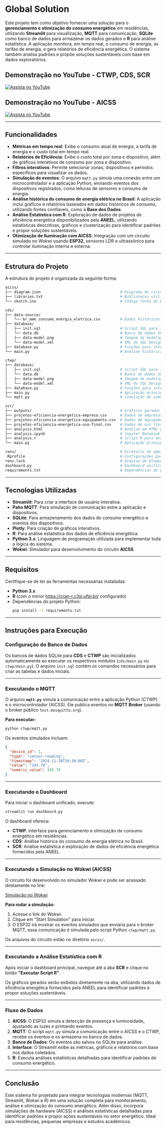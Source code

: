 # Global Solution

Este projeto tem como objetivo fornecer uma solução para o **gerenciamento e otimização do consumo energético** em residências, utilizando **Streamlit** para visualização, **MQTT** para comunicação, **SQLite** como banco de dados para armazenar os dados gerados e **R** para análise estatística. A aplicação monitora, em tempo real, o consumo de energia, as tarifas de energia, e gera relatórios de eficiência energética. O sistema também analisa padrões e propõe soluções sustentáveis com base em dados exploratórios.

## Demonstração no YouTube - CTWP, CDS, SCR

[![Assista no YouTube](https://img.youtube.com/vi/EPctkxhwnlY/0.jpg)](https://youtu.be/EPctkxhwnlY)

## Demonstração no YouTube - AICSS

[![Assista no YouTube](https://img.youtube.com/vi/S_Mf1gLilYA/0.jpg)](https://youtu.be/S_Mf1gLilYA)

---

## Funcionalidades

- **Métricas em tempo real**: Exibe o consumo atual de energia, a tarifa de energia e o custo total em tempo real.
- **Relatórios de Eficiência**: Exibe o custo total por zona e dispositivo, além de gráficos interativos de consumo por zona e dispositivo.
- **Filtros interativos**: Permite selecionar zonas, dispositivos e períodos específicos para visualizar os dados.
- **Simulação de eventos**: O arquivo `mqtt.py` simula uma conexão entre um microcontrolador e a aplicação Python, enviando eventos dos dispositivos registrados, como leituras de sensores e consumo de energia.
- **Análise histórica do consumo de energia elétrica no Brasil**: A aplicação inclui gráficos e relatórios baseados em dados históricos de consumo, utilizando fontes confiáveis, como a **Base dos Dados**.
- **Análise Estatística com R**: Exploração de dados de projetos de eficiência energética disponibilizados pela **ANEEL**, utilizando estatísticas descritivas, gráficos e clusterização para identificar padrões e propor soluções sustentáveis.
- **Otimização de Iluminação com AICSS**: Integração com um circuito simulado no Wokwi usando **ESP32**, sensores LDR e ultrassônico para controlar iluminação interna e externa.

---

## Estrutura do Projeto

A estrutura do projeto é organizada da seguinte forma:

```bash
aicss/
├── diagram.json                                    # Diagrama do circuito no Wokwi
├── libraries.txt                                   # Bibliotecas utilizadas no projeto
└── sketch.ino                                      # Código-fonte do ESP32

cds/
├── data-source/
│   └── br_mme_consumo_energia_eletrica.csv         # Dados históricos do consumo de energia no Brasil
├── database/
│   ├── init.sql                                    # Script SQL para inicializar o banco de dados
│   └── data.db                                     # Banco de dados SQLite (gerado automaticamente)
│   ├── data-model.png                              # Imagem da modelagem do banco de dados
│   └── data-model.xml                              # XML do SQL Designer (pode ser importado em https://sql.toad.cz/)
├── database.py                                     # Funções para interação com o banco de dados
└── main.py                                         # Análise histórica e relatórios do consumo de energia no Brasil

ctwp/
├── database/
│   ├── init.sql                                    # Script SQL para inicializar o banco de dados
│   └── data.db                                     # Banco de dados SQLite (gerado automaticamente)
│   ├── data-model.png                              # Imagem da modelagem do banco de dados
│   └── data-model.xml                              # XML do SQL Designer (pode ser importado em https://sql.toad.cz/)
├── database.py                                     # Funções para interação com o banco de dados
├── main.py                                         # Aplicação principal do Streamlit para eficiência energética
└── mqtt.py                                         # Simulação de comunicação via MQTT

scr/
├── outputs/                                        # Gráficos gerados pelo script R
├── projetos-eficiencia-energetica-empresa.csv      # Dados de empresas
├── projetos-eficiencia-energetica-equipamento.csv  # Dados de equipamentos
├── projetos-eficiencia-energetica-uso-final.csv    # Dados de uso final
├── analysis.html                                   # Análise em HTML gerada pelo Jupyter Notebook
├── analysis.ipynb                                  # Jupyter Notebook com a análise exploratória
├── analysis.r                                      # Script R para análise exploratória
└── main.py                                         # Aplicação principal do Streamlit para exibir gráficos e executar o script R

renv/                                               # Diretório do ambiente isolado R (gerenciado pelo renv)
.Rprofile                                           # Configurações para inicialização do ambiente R
renv.lock                                           # Arquivo de bloqueio do renv para reproduzir o ambiente R
dashboard.py                                        # Dashboard unificado para CTWP, CDS e SCR
requirements.txt                                    # Dependências do projeto
```

---

## Tecnologias Utilizadas

- **Streamlit**: Para criar a interface de usuário interativa.
- **Paho MQTT**: Para simulação de comunicação entre a aplicação e dispositivos.
- **SQLite**: Para armazenamento dos dados do consumo energético e eventos dos dispositivos.
- **Plotly**: Para criação de gráficos interativos.
- **R**: Para análise estatística dos dados de eficiência energética.
- **Python 3.x**: Linguagem de programação utilizada para implementar toda a lógica do sistema.
- **Wokwi**: Simulador para desenvolvimento do circuito **AICSS**.

---

## Requisitos

Certifique-se de ter as ferramentas necessárias instaladas:

- **Python 3.x**
- **R** (com o mirror <https://cran-r.c3sl.ufpr.br/> configurado)
- Dependências do projeto Python:
  ```bash
  pip install -r requirements.txt
  ```

---

## Instruções para Execução

### Configuração do Banco de Dados

Os bancos de dados SQLite para **CDS** e **CTWP** são inicializados automaticamente ao executar os respectivos módulos (`cds/main.py` ou `ctwp/main.py`). O arquivo `init.sql` contém os comandos necessários para criar as tabelas e dados iniciais.

---

### Executando o MQTT

O arquivo **`mqtt.py`** simula a comunicação entre a aplicação Python (CTWP) e o microcontrolador (AICSS). Ele publica eventos no **MQTT Broker** (usando o broker público `test.mosquitto.org`).

**Para executar:**

```bash
python ctwp/mqtt.py
```

Os eventos simulados incluem:

```json
{
  "device_id": 1,
  "type": "sensor-reading",
  "timestamp": "2024-11-20T10:30:00Z",
  "value": "345.78",
  "numeric_value": 345.78
}
```

---

### Executando o Dashboard

Para iniciar o dashboard unificado, execute:

```bash
streamlit run dashboard.py
```

O dashboard oferece:

- **CTWP**: Interface para gerenciamento e otimização de consumo energético em residências.
- **CDS**: Análise histórica do consumo de energia elétrica no Brasil.
- **SCR**: Análise estatística e exploração de dados de eficiência energética fornecidos pela ANEEL.

---

### Executando a Simulação no Wokwi (AICSS)

O circuito foi desenvolvido no simulador Wokwi e pode ser acessado diretamente no link:

[Simulação no Wokwi](https://wokwi.com/projects/414702202497227777)

**Para rodar a simulação:**

1. Acesse o link do Wokwi.
2. Clique em "Start Simulation" para iniciar.
3. O ESP32 irá mostrar os eventos simulados que enviaria para o broker MQTT, essa comunicação é simulada pelo script Python `ctwp/mqtt.py`.

Os arquivos do circuito estão no diretório `aicss/`.

---

### Executando a Análise Estatística com R

Após iniciar o dashboard principal, navegue até a aba **SCR** e clique no botão **"Executar Script R"**.

Os gráficos gerados serão exibidos diretamente na aba, utilizando dados de eficiência energética fornecidos pela ANEEL para identificar padrões e propor soluções sustentáveis.

---

### Fluxo de Dados

1. **AICSS**: O ESP32 simula a detecção de presença e luminosidade, ajustando as luzes e printando eventos.
2. **MQTT**: O script `mqtt.py` simula a comunicação entre o AICSS e o CTWP, recebe os eventos e os armazena no banco de dados.
3. **Banco de Dados**: Os eventos são salvos no SQLite para análise.
4. **Interface**: O Streamlit exibe as métricas, gráficos e relatórios com base nos dados coletados.
5. **R**: Executa análises estatísticas detalhadas para identificar padrões de consumo energético.

---

## Conclusão

Este sistema foi projetado para integrar tecnologias modernas (MQTT, Streamlit, Wokwi e R) em uma solução completa para monitoramento, análise e otimização do consumo energético. Além disso, incorpora simulações de hardware (AICSS) e análises estatísticas detalhadas para identificar padrões e propor ações sustentáveis no setor energético. Ideal para residências, pequenas empresas e estudos acadêmicos.
